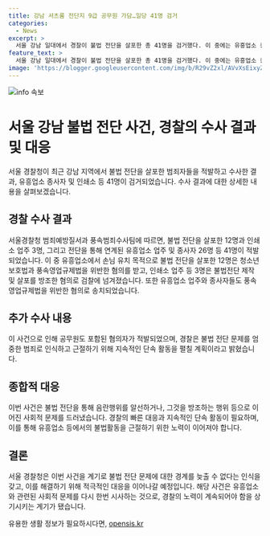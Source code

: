 ```yaml
---
title: 강남 셔츠룸 전단지 9급 공무원 가담…일당 41명 검거
categories:
  - News
excerpt: >
  서울 강남 일대에서 경찰이 불법 전단을 살포한 총 41명을 검거했다. 이 중에는 유흥업소 종사자, 인쇄소 업주 등도 포함돼 있었는데, 이들은 여러 혐의로 송치됐다. 지난 5월에 6명을 검거한 후 추가적으로 수사를 진행하여 총 41명을 송치했는데, 이 가운데는 특히 현직 9급 공무원도 포함돼 있다고 전해졌다. 경찰청은 불법 전단 문제를 엄중히 다뤄 지속적으로 단속 활동을 벌일 계획이라고 전했다.
feature_text: >
  서울 강남 일대에서 경찰이 불법 전단을 살포한 총 41명을 검거했다. 이 중에는 유흥업소 종사자, 인쇄소 업주 등도 포함돼 있었는데, 이들은 여러 혐의로 송치됐다. 지난 5월에 6명을 검거한 후 추가적으로 수사를 진행하여 총 41명을 송치했는데, 이 가운데는 특히 현직 9급 공무원도 포함돼 있다고 전해졌다. 경찰청은 불법 전단 문제를 엄중히 다뤄 지속적으로 단속 활동을 벌일 계획이라고 전했다.
image: 'https://blogger.googleusercontent.com/img/b/R29vZ2xl/AVvXsEixyZcFfHzMRdzZMjFBmAUKJYCLCGyLL1o632UiGVXcaFdKo_bkvkuCioo0uUKlGfBVcT3P84aROyZIXSBEx3Aw5nCQ3pTgDom1WDC4m8eifvWiAmWEEVb4x6G_l8C0QH225ldMjyaFvpxGEBGNO37VmDTDMHGhJPq73UglMfDca1-0aw/s1600/blogspot.png'
---
```


<p><img src="https://blogger.googleusercontent.com/img/b/R29vZ2xl/AVvXsEixyZcFfHzMRdzZMjFBmAUKJYCLCGyLL1o632UiGVXcaFdKo_bkvkuCioo0uUKlGfBVcT3P84aROyZIXSBEx3Aw5nCQ3pTgDom1WDC4m8eifvWiAmWEEVb4x6G_l8C0QH225ldMjyaFvpxGEBGNO37VmDTDMHGhJPq73UglMfDca1-0aw/s1600/blogspot.png" alt="info 속보" /></p>

<h1 data-ke-size="size26">서울 강남 불법 전단 사건, 경찰의 수사 결과 및 대응</h1>

<p>서울 경찰청이 최근 강남 지역에서 불법 전단을 살포한 범죄자들을 적발하고 수사한 결과, 유흥업소 종사자 및 인쇄소 등 41명이 검거되었습니다. 수사 결과에 대한 상세한 내용을 살펴보겠습니다.</p>

<h2 data-ke-size="size24">경찰 수사 결과</h2>

<p>서울경찰청 범죄예방질서과 풍속범죄수사팀에 따르면, 불법 전단을 살포한 12명과 인쇄소 업주 3명, 그리고 전단을 통해 연계된 유흥업소 업주 및 종사자 26명 등 41명이 적발되었습니다. 이 중 유흥업소에서 손님 유치 목적으로 불법 전단을 살포한 12명은 청소년보호법과 풍속영업규제법을 위반한 혐의를 받고, 인쇄소 업주 등 3명은 불법전단 제작 및 살포를 방조한 혐의로 검찰에 넘겨졌습니다. 또한 유흥업소 업주와 종사자들도 풍속영업규제법을 위반한 혐의로 송치되었습니다.</p>

<h2 data-ke-size="size24">추가 수사 내용</h2>

<p>이 사건으로 인해 공무원도 포함된 혐의자가 적발되었으며, 경찰은 불법 전단 문제를 엄중한 범죄로 인식하고 근절하기 위해 지속적인 단속 활동을 펼칠 계획이라고 밝혔습니다.</p>

<h2 data-ke-size="size24">종합적 대응</h2>

<p>이번 사건은 불법 전단을 통해 음란행위를 알선하거나, 그것을 방조하는 행위 등으로 이어진 사회적 문제를 드러냈습니다. 경찰의 빠른 대응과 지속적인 단속 활동이 필요하며, 이를 통해 유흥업소 등에서의 불법활동을 근절하기 위한 노력이 이어져야 합니다.</p>

<h2 data-ke-size="size24">결론</h2>

<p>서울 경찰청은 이번 사건을 계기로 불법 전단 문제에 대한 경계를 늦출 수 없다는 인식을 갖고, 이를 해결하기 위해 적극적인 대응을 이어나갈 예정입니다. 해당 사건은 유흥업소와 관련된 사회적 문제를 다시 한번 시사하는 것으로, 경찰의 노력이 계속되어야 함을 상기시키는 계기가 됐습니다.</p>
유용한 생활 정보가 필요하시다면, <a href="https://opensis.kr" rel="dofollow">opensis.kr</a>


